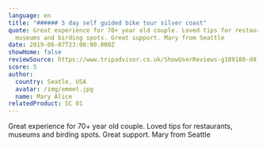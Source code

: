 ```yaml
---
language: en
title: "###### 5 day self guided bike tour silver coast"
quote: Great experience for 70+ year old couple. Loved tips for restaurants,
  museums and birding spots. Great support. Mary from Seattle
date: 2019-06-07T23:00:00.000Z
showHome: false
reviewSource: https://www.tripadvisor.co.uk/ShowUserReviews-g189180-d4105907-r687647755-Top_Bike_tours_Portugal-Porto_Porto_District_Northern_Portugal.html
score: 5
author:
  country: Seatle, USA
  avatar: /img/emmet.jpg
  name: Mary Alice
relatedProduct: SC 01
---
```

Great experience for 70+ year old couple. Loved tips for restaurants, museums and birding spots. Great support. Mary from Seattle